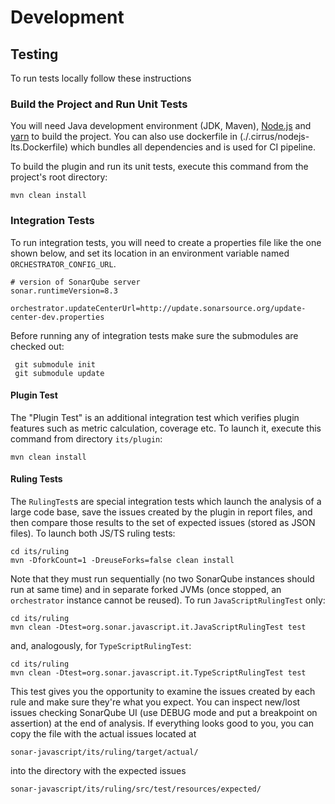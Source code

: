 # Development

## <a name="testing"></a>Testing
To run tests locally follow these instructions

### Build the Project and Run Unit Tests
You will need Java development environment (JDK, Maven), [Node.js](https://nodejs.org/en/) and [yarn](https://yarnpkg.com/lang/en/) 
to build the project. You can also use dockerfile in (./.cirrus/nodejs-lts.Dockerfile) which bundles all dependencies and 
is used for CI pipeline.

To build the plugin and run its unit tests, execute this command from the project's root directory:
```
mvn clean install
```

### Integration Tests
To run integration tests, you will need to create a properties file like the one shown below, and set its location in an environment variable named `ORCHESTRATOR_CONFIG_URL`.
```
# version of SonarQube server
sonar.runtimeVersion=8.3

orchestrator.updateCenterUrl=http://update.sonarsource.org/update-center-dev.properties
```
Before running any of integration tests make sure the submodules are checked out:
```
 git submodule init
 git submodule update
```
#### Plugin Test
The "Plugin Test" is an additional integration test which verifies plugin features such as metric calculation, coverage etc. To launch it, execute this command from directory `its/plugin`:
```
mvn clean install
```  

#### Ruling Tests
The `RulingTest`s are special integration tests which launch the analysis of a large code base, save the issues created by the plugin in report files, and then compare those results to the set of expected issues (stored as JSON files). To launch both JS/TS ruling tests:
```
cd its/ruling
mvn -DforkCount=1 -DreuseForks=false clean install
```
Note that they must run sequentially (no two SonarQube instances should run at same time) and in separate forked JVMs (once stopped, an `orchestrator` instance cannot be reused).
To run `JavaScriptRulingTest` only:
```
cd its/ruling
mvn clean -Dtest=org.sonar.javascript.it.JavaScriptRulingTest test
```
and, analogously, for `TypeScriptRulingTest`:
```
cd its/ruling
mvn clean -Dtest=org.sonar.javascript.it.TypeScriptRulingTest test
```

This test gives you the opportunity to examine the issues created by each rule and make sure they're what you expect. You can inspect new/lost issues checking SonarQube UI (use DEBUG mode and put a breakpoint on assertion) at the end of analysis. If everything looks good to you, you can copy the file with the actual issues located at
```
sonar-javascript/its/ruling/target/actual/
``` 
into the directory with the expected issues
```
sonar-javascript/its/ruling/src/test/resources/expected/
```
